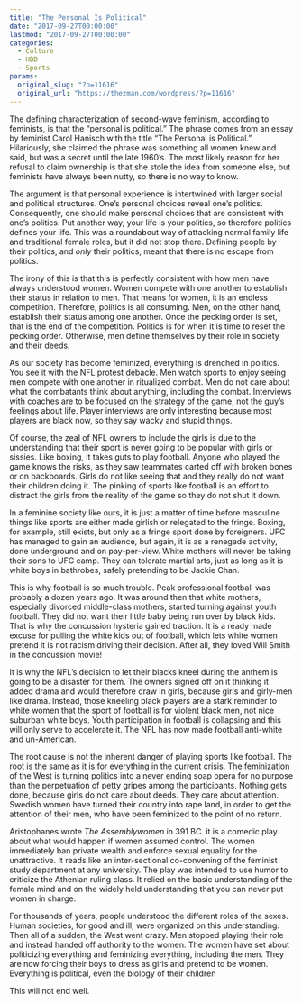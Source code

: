 ```yaml
---
title: "The Personal Is Political"
date: "2017-09-27T00:00:00"
lastmod: "2017-09-27T00:00:00"
categories:
  - Culture
  - HBD
  - Sports
params:
  original_slug: "?p=11616"
  original_url: "https://thezman.com/wordpress/?p=11616"
---
```


The defining characterization of second-wave feminism, according to
feminists, is that the “personal is political.” The phrase comes from an
essay by feminist Carol Hanisch with the title “The Personal is
Political.” Hilariously, she claimed the phrase was something all women
knew and said, but was a secret until the late 1960’s. The most likely
reason for her refusal to claim ownership is that she stole the idea
from someone else, but feminists have always been nutty, so there is no
way to know.

The argument is that personal experience is intertwined with larger
social and political structures. One’s personal choices reveal one’s
politics. Consequently, one should make personal choices that are
consistent with one’s politics. Put another way, your life is your
politics, so therefore politics defines your life. This was a roundabout
way of attacking normal family life and traditional female roles, but it
did not stop there. Defining people by their politics, and *only* their
politics, meant that there is no escape from politics.

The irony of this is that this is perfectly consistent with how men have
always understood women. Women compete with one another to establish
their status in relation to men. That means for women, it is an endless
competition. Therefore, politics is all consuming. Men, on the other
hand, establish their status among one another. Once the pecking order
is set, that is the end of the competition. Politics is for when it is
time to reset the pecking order. Otherwise, men define themselves by
their role in society and their deeds.

As our society has become feminized, everything is drenched in politics.
You see it with the NFL protest debacle. Men watch sports to enjoy
seeing men compete with one another in ritualized combat. Men do not
care about what the combatants think about anything, including the
combat. Interviews with coaches are to be focused on the strategy of the
game, not the guy’s feelings about life. Player interviews are only
interesting because most players are black now, so they say wacky and
stupid things.

Of course, the zeal of NFL owners to include the girls is due to the
understanding that their sport is never going to be popular with girls
or sissies. Like boxing, it takes guts to play football. Anyone who
played the game knows the risks, as they saw teammates carted off with
broken bones or on backboards. Girls do not like seeing that and they
really do not want their children doing it. The pinking of sports like
football is an effort to distract the girls from the reality of the game
so they do not shut it down.

In a feminine society like ours, it is just a matter of time before
masculine things like sports are either made girlish or relegated to the
fringe. Boxing, for example, still exists, but only as a fringe sport
done by foreigners. UFC has managed to gain an audience, but again, it
is as a renegade activity, done underground and on pay-per-view. White
mothers will never be taking their sons to UFC camp. They can tolerate
martial arts, just as long as it is white boys in bathrobes, safely
pretending to be Jackie Chan.

This is why football is so much trouble. Peak professional football was
probably a dozen years ago. It was around then that white mothers,
especially divorced middle-class mothers, started turning against youth
football. They did not want their little baby being run over by black
kids. That is why the concussion hysteria gained traction. It is a ready
made excuse for pulling the white kids out of football, which lets white
women pretend it is not racism driving their decision. After all, they
loved Will Smith in the concussion movie!

It is why the NFL’s decision to let their blacks kneel during the anthem
is going to be a disaster for them. The owners signed off on it thinking
it added drama and would therefore draw in girls, because girls and
girly-men like drama. Instead, those kneeling black players are a stark
reminder to white women that the sport of football is for violent black
men, not nice suburban white boys. Youth participation in football is
collapsing and this will only serve to accelerate it. The NFL has now
made football anti-white and un-American.

The root cause is not the inherent danger of playing sports like
football. The root is the same as it is for everything in the current
crisis. The feminization of the West is turning politics into a never
ending soap opera for no purpose than the perpetuation of petty gripes
among the participants. Nothing gets done, because girls do not care
about deeds. They care about attention. Swedish women have turned their
country into rape land, in order to get the attention of their men, who
have been feminized to the point of no return.

Aristophanes wrote *The Assemblywomen* in 391 BC. it is a comedic play
about what would happen if women assumed control. The women immediately
ban private wealth and enforce sexual equality for the unattractive. It
reads like an inter-sectional co-convening of the feminist study
department at any university. The play was intended to use humor to
criticize the Athenian ruling class. It relied on the basic
understanding of the female mind and on the widely held understanding
that you can never put women in charge.

For thousands of years, people understood the different roles of the
sexes. Human societies, for good and ill, were organized on this
understanding. Then all of a sudden, the West went crazy. Men stopped
playing their role and instead handed off authority to the women. The
women have set about politicizing everything and feminizing everything,
including the men. They are now forcing their boys to dress as girls and
pretend to be women. Everything is political, even the biology of their
children

This will not end well.
